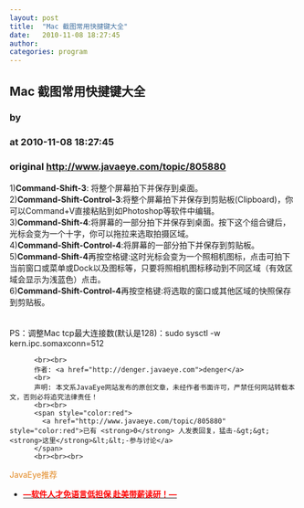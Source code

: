 ```yaml
---
layout: post
title:  "Mac 截图常用快揵键大全"
date:   2010-11-08 18:27:45
author: 
categories: program
---
```


## Mac 截图常用快揵键大全
### by 
### at 2010-11-08 18:27:45
### original <http://www.javaeye.com/topic/805880>

1)<strong>Command-Shift-3</strong>: 将整个屏幕拍下并保存到桌面。
<br>2)<strong>Command-Shift-Control-3</strong>:将整个屏幕拍下并保存到剪贴板(Clipboard)，你可以Command+V直接粘贴到如Photoshop等软件中编辑。
<br>3)<strong>Command-Shift-4</strong>:将屏幕的一部分拍下并保存到桌面。按下这个组合键后，光标会变为一个十字，你可以拖拉来选取拍摄区域。
<br>4)<strong>Command-Shift-Control-4</strong>:将屏幕的一部分拍下并保存到剪贴板。
<br>5)<strong>Command-Shift-4</strong>再按空格键:这时光标会变为一个照相机图标，点击可拍下当前窗口或菜单或Dock以及图标等，只要将照相机图标移动到不同区域（有效区域会显示为浅蓝色）点击。
<br>6)<strong>Command-Shift-Control-4</strong>再按空格键:将选取的窗口或其他区域的快照保存到剪贴板。
<br>
<br>
<br>PS：调整Mac tcp最大连接数(默认是128)：sudo sysctl -w kern.ipc.somaxconn=512
          
          <br><br>
          作者: <a href="http://denger.javaeye.com">denger</a> 
          <br>
          声明: 本文系JavaEye网站发布的原创文章，未经作者书面许可，严禁任何网站转载本文，否则必将追究法律责任！
          <br><br>
          <span style="color:red">
            <a href="http://www.javaeye.com/topic/805880" style="color:red">已有 <strong>0</strong> 人发表回复，猛击-&gt;&gt;<strong>这里</strong>&lt;&lt;-参与讨论</a>
          </span>
          <br><br><br>
<span style="color:#e28822">JavaEye推荐</span>
<br>
<ul><li><a href="http://www.iteye.com/clicks/433"><span style="color:red;font-weight:bold">—软件人才免语言低担保 赴美带薪读研！— </span></a></li></ul>
<br><br><br>